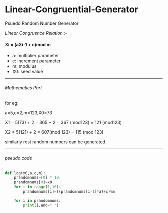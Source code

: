 # Linear-Congruential-Generator
 Psuedo Random Number Generator

_Linear Congruence Relation :-_
#### Xi = (aXi-1 + c)mod m

- a: multiplier parameter
- c: increment parameter
- m: modulus
- X0: seed value


***
###### Mathematics Part 
for eg:

a=5,c=2,m=123,X0=73

X1 = 5(73) + 2 = 365 + 2 = 367 (mod123) = 121 (mod123)

X2 = 5(121) + 2 = 607(mod 123) = 115 (mod 123)

similarly rest random numbers can be generated.
***

###### pseudo code

```python
def lcg(x0,a,c,m):
    prandomnums=[0] * 10;
    prandomnums[0]=x0
    for i in range(1,10):
        prandomnums[i]=((prandomnums[i-1]*a)+c)%m

    for i in prandomnums:
        print(i,end=" ")
```
